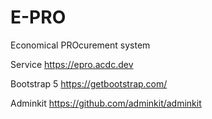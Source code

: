 # E-PRO
 Economical PROcurement system
 
 Service
 https://epro.acdc.dev

Bootstrap 5 
https://getbootstrap.com/

Adminkit
https://github.com/adminkit/adminkit

